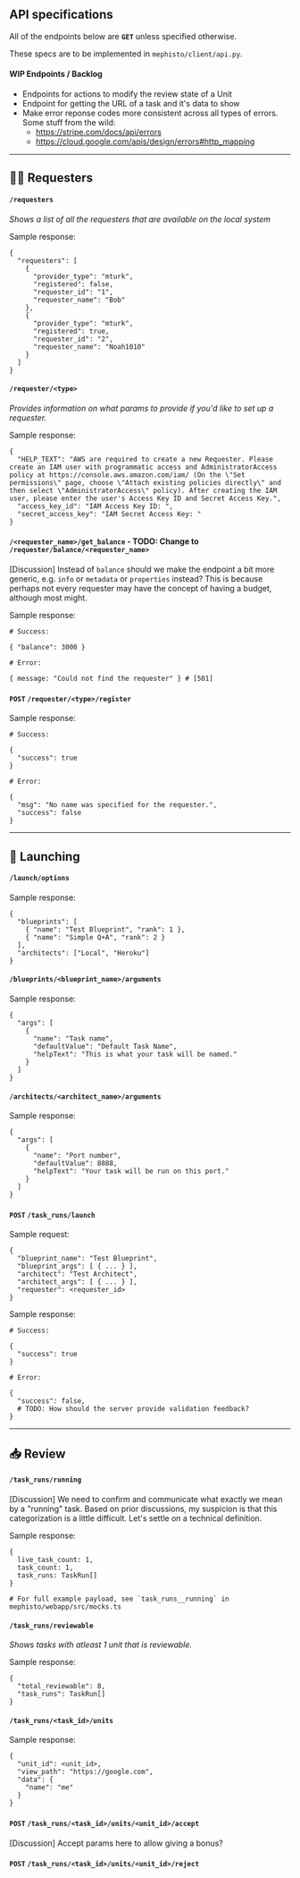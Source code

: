 ## API specifications

All of the endpoints below are **`GET`** unless specified otherwise.

These specs are to be implemented in `mephisto/client/api.py`.

#### WIP Endpoints / Backlog

- Endpoints for actions to modify the review state of a Unit
- Endpoint for getting the URL of a task and it's data to show
- Make error reponse codes more consistent across all types of errors. Some stuff from the wild:
  - https://stripe.com/docs/api/errors
  - https://cloud.google.com/apis/design/errors#http_mapping

---
## 🕵️‍♀️ Requesters

#### `/requesters`
*Shows a list of all the requesters that are available on the local system*

Sample response:
```
{
  "requesters": [
    {
      "provider_type": "mturk",
      "registered": false,
      "requester_id": "1",
      "requester_name": "Bob"
    },
    {
      "provider_type": "mturk",
      "registered": true,
      "requester_id": "2",
      "requester_name": "Noah1010"
    }
  ]
}
```

#### `/requester/<type>`

*Provides information on what params to provide if you'd like to set up a requester.*

Sample response:
```
{
  "HELP_TEXT": "AWS are required to create a new Requester. Please create an IAM user with programmatic access and AdministratorAccess policy at https://console.aws.amazon.com/iam/ (On the \"Set permissions\" page, choose \"Attach existing policies directly\" and then select \"AdministratorAccess\" policy). After creating the IAM user, please enter the user's Access Key ID and Secret Access Key.",
  "access_key_id": "IAM Access Key ID: ",
  "secret_access_key": "IAM Secret Access Key: "
}
```

#### `/<requester_name>/get_balance` - TODO: Change to `/requester/balance/<requester_name>`

[Discussion] Instead of `balance` should we make the endpoint a bit more generic, e.g. `info` or `metadata` or `properties` instead? This is because perhaps not every requester may have the concept of having a budget, although most might.

Sample response:
```
# Success:

{ "balance": 3000 }

# Error:

{ message: "Could not find the requester" } # [501]
```

#### **`POST`** `/requester/<type>/register`

Sample response:
```
# Success:

{
  "success": true
}

# Error:

{
  "msg": "No name was specified for the requester.",
  "success": false
}
```

---
## 🚀 Launching

#### `/launch/options`

Sample response:
```
{
  "blueprints": [
    { "name": "Test Blueprint", "rank": 1 },
    { "name": "Simple Q+A", "rank": 2 }
  ],
  "architects": ["Local", "Heroku"]
}
```

#### `/blueprints/<blueprint_name>/arguments`

Sample response:
```
{ 
  "args": [
    {
      "name": "Task name",
      "defaultValue": "Default Task Name",
      "helpText": "This is what your task will be named."
    }
  ]
}
```


#### `/architects/<architect_name>/arguments`

Sample response:
```
{
  "args": [
    {
      "name": "Port number",
      "defaultValue": 8888,
      "helpText": "Your task will be run on this port."
    }
  ]
}
```

#### **`POST`** `/task_runs/launch`

Sample request:
```
{
  "blueprint_name": "Test Blueprint",
  "blueprint_args": [ { ... } ],
  "architect": "Test Architect",
  "architect_args": [ { ... } ],
  "requester": <requester_id>
}
```

Sample response:
```
# Success:

{
  "success": true
}

# Error:

{
  "success": false,
  # TODO: How should the server provide validation feedback?
}
```

---
## 📥 Review

#### `/task_runs/running`

[Discussion] We need to confirm and communicate what exactly we mean by a "running" task. Based on prior discussions, my suspicion is that this categorization is a little difficult. Let's settle on a technical definition.

Sample response:
```
{
  live_task_count: 1,
  task_count: 1,
  task_runs: TaskRun[]
}

# For full example payload, see `task_runs__running` in mephisto/webapp/src/mocks.ts
```

#### `/task_runs/reviewable`

*Shows tasks with atleast 1 unit that is reviewable.*

Sample response:
```
{
  "total_reviewable": 8,
  "task_runs": TaskRun[]
}
```

#### `/task_runs/<task_id>/units`

Sample response:
```
{
  "unit_id": <unit_id>,
  "view_path": "https://google.com",
  "data": {
    "name": "me"
  }
}
```

#### **`POST`** `/task_runs/<task_id>/units/<unit_id>/accept`

[Discussion] Accept params here to allow giving a bonus?

#### **`POST`** `/task_runs/<task_id>/units/<unit_id>/reject`